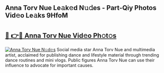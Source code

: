 ## Anna Torv Nue Le𝚊k𝚎d N𝚞𝚍es - Part-Qiy Photos Vid𝚎o Le𝚊ks 9HfoM

# <h2><a href="http://fb4y4l6.evod.top/?m=Anna+Torv+Nue">🔗 👉🔴 Anna Torv Nue Vid𝚎o Ph𝚘t𝚘s</a></h2>

[![Anna Torv Nue N𝚞d𝚎s](https://i.imgur.com/8V9OHl7.gif)](http://fb4y4l6.evod.top/?m=Anna+Torv+Nue)
Social media star Anna Torv Nue and multimedia artist, acclaimed for publishing dance and lifestyle material through trending dance routines and mini vlogs. Public figures Anna Torv Nue can use their influence to advocate for important causes. 
